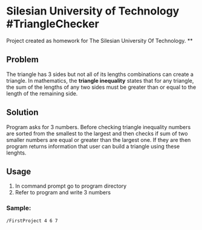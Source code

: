 # Silesian University of Technology #TriangleChecker 
Project created as homework for The Silesian University Of Technology.
**
## Problem
The triangle has 3 sides but not all of its lengths combinations can create a triangle. In mathematics, the **triangle inequality** states that for any triangle, the sum of the lengths of any two sides must be greater than or equal to the length of the remaining side.

## Solution
Program asks for 3 numbers. Before checking triangle inequality numbers are sorted from the smallest to the largest and then checks if sum of two smaller numbers are equal or greater than the largest one. If they are then program returns information that user can build a triangle using these lenghts.

## Usage
1. In command prompt go to program directory
2. Refer to program and write 3 numbers 

### Sample:
`/FirstProject 4 6 7`
